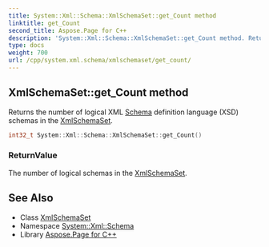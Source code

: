 ```yaml
---
title: System::Xml::Schema::XmlSchemaSet::get_Count method
linktitle: get_Count
second_title: Aspose.Page for C++
description: 'System::Xml::Schema::XmlSchemaSet::get_Count method. Returns the number of logical XML Schema definition language (XSD) schemas in the XmlSchemaSet in C++.'
type: docs
weight: 700
url: /cpp/system.xml.schema/xmlschemaset/get_count/
---
```

## XmlSchemaSet::get_Count method


Returns the number of logical XML [Schema](../../) definition language (XSD) schemas in the [XmlSchemaSet](../).

```cpp
int32_t System::Xml::Schema::XmlSchemaSet::get_Count()
```


### ReturnValue

The number of logical schemas in the [XmlSchemaSet](../).

## See Also

* Class [XmlSchemaSet](../)
* Namespace [System::Xml::Schema](../../)
* Library [Aspose.Page for C++](../../../)
